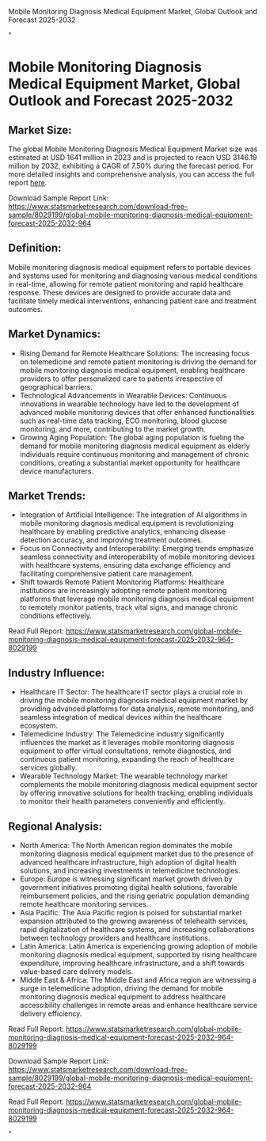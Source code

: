 Mobile Monitoring Diagnosis Medical Equipment Market, Global Outlook and Forecast 2025-2032

"<h1>Mobile Monitoring Diagnosis Medical Equipment Market, Global Outlook and Forecast 2025-2032</h1>

<h2>Market Size:</h2>
<p>The global Mobile Monitoring Diagnosis Medical Equipment Market size was estimated at USD 1641 million in 2023 and is projected to reach USD 3146.19 million by 2032, exhibiting a CAGR of 7.50% during the forecast period. For more detailed insights and comprehensive analysis, you can access the full report <a href='https://www.statsmarketresearch.com/global-mobile-monitoring-diagnosis-medical-equipment-forecast-2025-2032-964-8029199'>here</a>.</p>
<p>Download Sample Report Link: <a href='https://www.statsmarketresearch.com/download-free-sample/8029199/global-mobile-monitoring-diagnosis-medical-equipment-forecast-2025-2032-964'>https://www.statsmarketresearch.com/download-free-sample/8029199/global-mobile-monitoring-diagnosis-medical-equipment-forecast-2025-2032-964</a> 

<h2>Definition:</h2>
<p>Mobile monitoring diagnosis medical equipment refers to portable devices and systems used for monitoring and diagnosing various medical conditions in real-time, allowing for remote patient monitoring and rapid healthcare response. These devices are designed to provide accurate data and facilitate timely medical interventions, enhancing patient care and treatment outcomes.</p>

<h2>Market Dynamics:</h2>
<ul>
    <li>Rising Demand for Remote Healthcare Solutions: The increasing focus on telemedicine and remote patient monitoring is driving the demand for mobile monitoring diagnosis medical equipment, enabling healthcare providers to offer personalized care to patients irrespective of geographical barriers.</li>
    <li>Technological Advancements in Wearable Devices: Continuous innovations in wearable technology have led to the development of advanced mobile monitoring devices that offer enhanced functionalities such as real-time data tracking, ECG monitoring, blood glucose monitoring, and more, contributing to the market growth.</li>
    <li>Growing Aging Population: The global aging population is fueling the demand for mobile monitoring diagnosis medical equipment as elderly individuals require continuous monitoring and management of chronic conditions, creating a substantial market opportunity for healthcare device manufacturers.</li>
</ul>

<h2>Market Trends:</h2>
<ul>
    <li>Integration of Artificial Intelligence: The integration of AI algorithms in mobile monitoring diagnosis medical equipment is revolutionizing healthcare by enabling predictive analytics, enhancing disease detection accuracy, and improving treatment outcomes.</li>
    <li>Focus on Connectivity and Interoperability: Emerging trends emphasize seamless connectivity and interoperability of mobile monitoring devices with healthcare systems, ensuring data exchange efficiency and facilitating comprehensive patient care management.</li>
    <li>Shift towards Remote Patient Monitoring Platforms: Healthcare institutions are increasingly adopting remote patient monitoring platforms that leverage mobile monitoring diagnosis medical equipment to remotely monitor patients, track vital signs, and manage chronic conditions effectively.</li>
</ul>
<p>Read Full Report: <a href='https://www.statsmarketresearch.com/global-mobile-monitoring-diagnosis-medical-equipment-forecast-2025-2032-964-8029199'>https://www.statsmarketresearch.com/global-mobile-monitoring-diagnosis-medical-equipment-forecast-2025-2032-964-8029199</a></p>

<h2>Industry Influence:</h2>
<ul>
    <li>Healthcare IT Sector: The healthcare IT sector plays a crucial role in driving the mobile monitoring diagnosis medical equipment market by providing advanced platforms for data analysis, remote monitoring, and seamless integration of medical devices within the healthcare ecosystem.</li>
    <li>Telemedicine Industry: The Telemedicine industry significantly influences the market as it leverages mobile monitoring diagnosis equipment to offer virtual consultations, remote diagnostics, and continuous patient monitoring, expanding the reach of healthcare services globally.</li>
    <li>Wearable Technology Market: The wearable technology market complements the mobile monitoring diagnosis medical equipment sector by offering innovative solutions for health tracking, enabling individuals to monitor their health parameters conveniently and efficiently.</li>
</ul>

<h2>Regional Analysis:</h2>
<ul>
    <li>North America: The North American region dominates the mobile monitoring diagnosis medical equipment market due to the presence of advanced healthcare infrastructure, high adoption of digital health solutions, and increasing investments in telemedicine technologies.</li>
    <li>Europe: Europe is witnessing significant market growth driven by government initiatives promoting digital health solutions, favorable reimbursement policies, and the rising geriatric population demanding remote healthcare monitoring services.</li>
    <li>Asia Pacific: The Asia Pacific region is poised for substantial market expansion attributed to the growing awareness of telehealth services, rapid digitalization of healthcare systems, and increasing collaborations between technology providers and healthcare institutions.</li>
    <li>Latin America: Latin America is experiencing growing adoption of mobile monitoring diagnosis medical equipment, supported by rising healthcare expenditure, improving healthcare infrastructure, and a shift towards value-based care delivery models.</li>
    <li>Middle East & Africa: The Middle East and Africa region are witnessing a surge in telemedicine adoption, driving the demand for mobile monitoring diagnosis medical equipment to address healthcare accessibility challenges in remote areas and enhance healthcare service delivery efficiency.</li>
</ul>
<p>Read Full Report: <a href='https://www.statsmarketresearch.com/global-mobile-monitoring-diagnosis-medical-equipment-forecast-2025-2032-964-8029199'>https://www.statsmarketresearch.com/global-mobile-monitoring-diagnosis-medical-equipment-forecast-2025-2032-964-8029199</a></p>

<p>Download Sample Report Link: <a href='https://www.statsmarketresearch.com/download-free-sample/8029199/global-mobile-monitoring-diagnosis-medical-equipment-forecast-2025-2032-964'>https://www.statsmarketresearch.com/download-free-sample/8029199/global-mobile-monitoring-diagnosis-medical-equipment-forecast-2025-2032-964</a> 

<p>Read Full Report: <a href='https://www.statsmarketresearch.com/global-mobile-monitoring-diagnosis-medical-equipment-forecast-2025-2032-964-8029199'>https://www.statsmarketresearch.com/global-mobile-monitoring-diagnosis-medical-equipment-forecast-2025-2032-964-8029199</a></p>"
